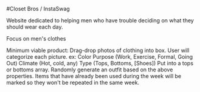 #Closet Bros / InstaSwag

Website dedicated to helping men who have trouble deciding on what they should wear each day.

Focus on men's clothes

Minimum viable product:
  Drag-drop photos of clothing into box.
  User will categorize each picture.
    ex: Color
        Purpose (Work, Exercise, Formal, Going Out)
        Climate (Hot, cold, any)
        Type (Tops, Bottoms, [Shoes])
          Put into a tops or bottoms array.
  Randomly generate an outfit based on the above properties.
    Items that have already been used during the week will be marked so they won't be repeated in the same week.
